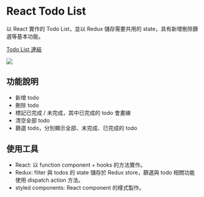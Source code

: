 # React Todo List

以 React 實作的 Todo List，並以 Redux 儲存需要共用的 state，具有新增刪除篩選等基本功能。

[Todo List 連結](https://ericcch24.github.io/w23-react-redux-todolist/)

![](https://i.imgur.com/IjbSdVw.png)

## 功能說明

- 新增 todo
- 刪除 todo
- 標記已完成 / 未完成，其中已完成的 todo 會畫線
- 清空全部 todo
- 篩選 todo，分別顯示全部、未完成、已完成的 todo

## 使用工具

- React: 以 function component + hooks 的方法實作。
- Redux: filter 與 todos 的 state 儲存於 Redux store，篩選與 todo 相關功能使用 dispatch action 方法。
- styled components: React component 的樣式製作。
